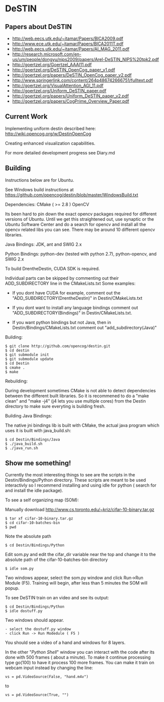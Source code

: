 DeSTIN
=============

Papers about DeSTIN
-------------------
* http://web.eecs.utk.edu/~itamar/Papers/BICA2009.pdf
* http://www.ece.utk.edu/~itamar/Papers/BICA2011T.pdf
* http://web.eecs.utk.edu/~itamar/Papers/AI_MAG_2011.pdf
* http://research.microsoft.com/en-us/um/people/dongyu/nips2009/papers/Arel-DeSTIN_NIPS%20tpk2.pdf
* http://goertzel.org/Goertzel_AAAI11.pdf
* http://goertzel.org/DeSTIN_OpenCog_paper_v1.pdf
* http://goertzel.org/papers/DeSTIN_OpenCog_paper_v2.pdf
* http://www.springerlink.com/content/264p486742666751/fulltext.pdf
* http://goertzel.org/VisualAttention_AGI_11.pdf
* http://goertzel.org/Uniform_DeSTIN_paper.pdf
* http://goertzel.org/papers/Uniform_DeSTIN_paper_v2.pdf
* http://goertzel.org/papers/CogPrime_Overview_Paper.pdf

Current Work
------------
Implementing uniform destin described here:
http://wiki.opencog.org/w/DestinOpenCog

Creating enhanced visualization capabilities.

For more detailed development progress see Diary.md

Building
--------
Instructions below are for Ubuntu. 

See Windows build instructions at https://github.com/opencog/destin/blob/master/WindowsBuild.txt

Dependencies:
CMake ( >= 2.8 )
OpenCV 

Its been hard to pin down the exact opencv packages required for different versions of Ubuntu. Until we get this straightened out, use synaptic or the Ubuntu Software Center and do a search for opencv and install all the opencv related libs you can see. There may be around 10 different opencv libraries. 

Java Bindings: JDK, ant and SWIG 2.x

Python Bindings: python-dev (tested with python 2.7), python-opencv, and SWIG 2.x

To build DrentheDestin, CUDA SDK is required. 

Individual parts can be skipped by commenting out their ADD_SUBDIRECTORY line in the CMakeLists.txt
Some examples:

* If you dont have CUDA for example, comment out the "ADD_SUBDIRECTORY(DrentheDestin)" in Destin/CMakeLists.txt

* If you dont want to install any language bindings comment out "ADD_SUBDIRECTORY(Bindings)" in Destin/CMakeLists.txt.

* If you want python bindings but not Java, then in Destin/Bindings/CMakeLists.txt comment out "add_subdirectory(Java)"

Building:

    $ git clone http://github.com/opencog/destin.git
    $ cd destin
    $ git submodule init
    $ git submodule update
    $ cd Destin
    $ cmake . 
    $ make
    
Rebuilding:
    
During development sometimes CMake is not able to detect dependencies between the different built libraries. So it is recommened
to do a "make clean" and "make -j4" (j4 lets you use multiple cores) from the Destin directory to make sure everyting is building fresh.

Building Java Bindings:

The native jni bindings lib is built with CMake, the actual java program which uses it is built with java_build.sh:

    $ cd Destin/Bindings/Java
    $ ./java_build.sh
    $ ./java_run.sh
    

Show me something!
------------------

Currently the most interesting things to see are the scripts in the Destin/Bindings/Python directory. 
These scripts are meant to be used interactivly so I recommend installing and using idle for python ( search for and install the idle package).

To see a self organizing map (SOM):

Manually download http://www.cs.toronto.edu/~kriz/cifar-10-binary.tar.gz

    $ tar xf cifar-10-binary.tar.gz
    $ cd cifar-10-batches-bin
    $ pwd

Note the absolute path 

    $ cd Destin/Bindings/Python
    
Edit som.py and edit the cifar_dir variable near the top and change it to the absolute path of the cifar-10-batches-bin directory

    $ idle som.py

Two windows appear, select the som.py window and click Run->Run Module (F5).
Training will begin, after less than 5 minutes the SOM will popup.
    
To see DeSTIN train on an video and see its output:
    
    $ cd Destin/Bindings/Python
    $ idle dostuff.py
    
Two windows should appear.

    - select the dostuff.py window
    - click Run -> Run Modedule ( F5 )

You should see a video of a hand and windows for 8 layers.
    
In the other "*Python Shell*" window you can interact with the code after its done with 500 frames ( about a minute).
To make it continue processing type go(100) to have it process 100 more frames. You can make it train on webcam input instead by
changing the line: 

    vs = pd.VideoSource(False, "hand.m4v")
    
to 

    vs = pd.VideoSource(True, "")
    
    
    
